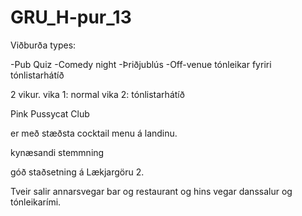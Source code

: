 # GRU_H-pur_13

Viðburða types:

-Pub Quiz
-Comedy night
-Þriðjublús
-Off-venue tónleikar fyriri tónlistarhátíð

2 vikur.
vika 1: normal
vika 2: tónlistarhátíð

Pink Pussycat Club

er með stæðsta cocktail menu á landinu.

kynæsandi stemmning

góð staðsetning á Lækjargöru 2.

Tveir salir 
annarsvegar bar og restaurant
og hins vegar danssalur og tónleikarími.

